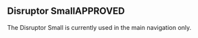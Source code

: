 <h2>Disruptor Small<span class="status approved">APPROVED</span></h2>
<p>The Disruptor Small is currently used in the main navigation only.</p>
